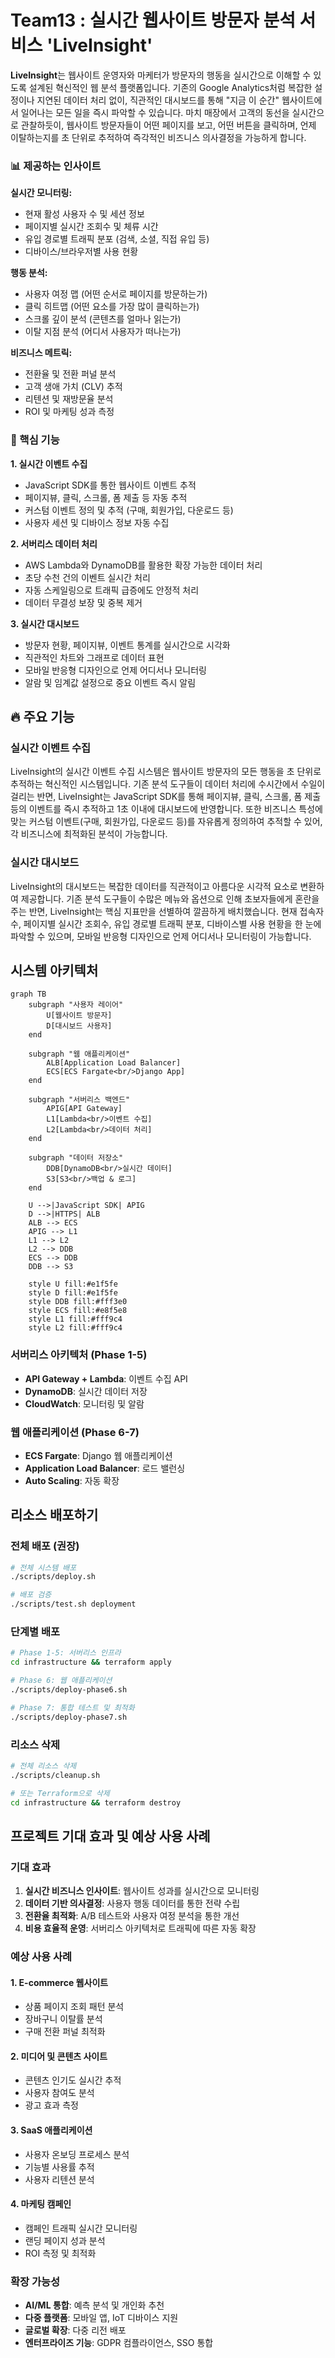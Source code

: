# Team13 : 실시간 웹사이트 방문자 분석 서비스 'LiveInsight'

**LiveInsight**는 웹사이트 운영자와 마케터가 방문자의 행동을 실시간으로 이해할 수 있도록 설계된 혁신적인 웹 분석 플랫폼입니다. 기존의 Google Analytics처럼 복잡한 설정이나 지연된 데이터 처리 없이, 직관적인 대시보드를 통해 "지금 이 순간" 웹사이트에서 일어나는 모든 일을 즉시 파악할 수 있습니다. 마치 매장에서 고객의 동선을 실시간으로 관찰하듯이, 웹사이트 방문자들이 어떤 페이지를 보고, 어떤 버튼을 클릭하며, 언제 이탈하는지를 초 단위로 추적하여 즉각적인 비즈니스 의사결정을 가능하게 합니다.


### 📊 제공하는 인사이트

**실시간 모니터링:**
- 현재 활성 사용자 수 및 세션 정보
- 페이지별 실시간 조회수 및 체류 시간
- 유입 경로별 트래픽 분포 (검색, 소셜, 직접 유입 등)
- 디바이스/브라우저별 사용 현황

**행동 분석:**
- 사용자 여정 맵 (어떤 순서로 페이지를 방문하는가)
- 클릭 히트맵 (어떤 요소를 가장 많이 클릭하는가)
- 스크롤 깊이 분석 (콘텐츠를 얼마나 읽는가)
- 이탈 지점 분석 (어디서 사용자가 떠나는가)

**비즈니스 메트릭:**
- 전환율 및 전환 퍼널 분석
- 고객 생애 가치 (CLV) 추적
- 리텐션 및 재방문율 분석
- ROI 및 마케팅 성과 측정

### 🚀 핵심 기능

**1. 실시간 이벤트 수집**
- JavaScript SDK를 통한 웹사이트 이벤트 추적
- 페이지뷰, 클릭, 스크롤, 폼 제출 등 자동 추적
- 커스텀 이벤트 정의 및 추적 (구매, 회원가입, 다운로드 등)
- 사용자 세션 및 디바이스 정보 자동 수집

**2. 서버리스 데이터 처리**
- AWS Lambda와 DynamoDB를 활용한 확장 가능한 데이터 처리
- 초당 수천 건의 이벤트 실시간 처리
- 자동 스케일링으로 트래픽 급증에도 안정적 처리
- 데이터 무결성 보장 및 중복 제거

**3. 실시간 대시보드**
- 방문자 현황, 페이지뷰, 이벤트 통계를 실시간으로 시각화
- 직관적인 차트와 그래프로 데이터 표현
- 모바일 반응형 디자인으로 언제 어디서나 모니터링
- 알람 및 임계값 설정으로 중요 이벤트 즉시 알림

## 🔥 주요 기능

### 실시간 이벤트 수집
LiveInsight의 실시간 이벤트 수집 시스템은 웹사이트 방문자의 모든 행동을 초 단위로 추적하는 혁신적인 시스템입니다. 기존 분석 도구들이 데이터 처리에 수시간에서 수일이 걸리는 반면, LiveInsight는 JavaScript SDK를 통해 페이지뷰, 클릭, 스크롤, 폼 제출 등의 이벤트를 즉시 추적하고 1초 이내에 대시보드에 반영합니다. 또한 비즈니스 특성에 맞는 커스텀 이벤트(구매, 회원가입, 다운로드 등)를 자유롭게 정의하여 추적할 수 있어, 각 비즈니스에 최적화된 분석이 가능합니다.

### 실시간 대시보드
LiveInsight의 대시보드는 복잡한 데이터를 직관적이고 아름다운 시각적 요소로 변환하여 제공합니다. 기존 분석 도구들이 수많은 메뉴와 옵션으로 인해 초보자들에게 혼란을 주는 반면, LiveInsight는 핵심 지표만을 선별하여 깔끔하게 배치했습니다. 현재 접속자 수, 페이지별 실시간 조회수, 유입 경로별 트래픽 분포, 디바이스별 사용 현황을 한 눈에 파악할 수 있으며, 모바일 반응형 디자인으로 언제 어디서나 모니터링이 가능합니다.


## 시스템 아키텍처


```mermaid
graph TB
    subgraph "사용자 레이어"
        U[웹사이트 방문자]
        D[대시보드 사용자]
    end

    subgraph "웹 애플리케이션"
        ALB[Application Load Balancer]
        ECS[ECS Fargate<br/>Django App]
    end

    subgraph "서버리스 백엔드"
        APIG[API Gateway]
        L1[Lambda<br/>이벤트 수집]
        L2[Lambda<br/>데이터 처리]
    end

    subgraph "데이터 저장소"
        DDB[DynamoDB<br/>실시간 데이터]
        S3[S3<br/>백업 & 로그]
    end

    U -->|JavaScript SDK| APIG
    D -->|HTTPS| ALB
    ALB --> ECS
    APIG --> L1
    L1 --> L2
    L2 --> DDB
    ECS --> DDB
    DDB --> S3
    
    style U fill:#e1f5fe
    style D fill:#e1f5fe
    style DDB fill:#fff3e0
    style ECS fill:#e8f5e8
    style L1 fill:#fff9c4
    style L2 fill:#fff9c4
```

### 서버리스 아키텍처 (Phase 1-5)
- **API Gateway + Lambda**: 이벤트 수집 API
- **DynamoDB**: 실시간 데이터 저장
- **CloudWatch**: 모니터링 및 알람

### 웹 애플리케이션 (Phase 6-7)
- **ECS Fargate**: Django 웹 애플리케이션
- **Application Load Balancer**: 로드 밸런싱
- **Auto Scaling**: 자동 확장

## 리소스 배포하기

### 전체 배포 (권장)
```bash
# 전체 시스템 배포
./scripts/deploy.sh

# 배포 검증
./scripts/test.sh deployment
```

### 단계별 배포
```bash
# Phase 1-5: 서버리스 인프라
cd infrastructure && terraform apply

# Phase 6: 웹 애플리케이션
./scripts/deploy-phase6.sh

# Phase 7: 통합 테스트 및 최적화
./scripts/deploy-phase7.sh
```

### 리소스 삭제
```bash
# 전체 리소스 삭제
./scripts/cleanup.sh

# 또는 Terraform으로 삭제
cd infrastructure && terraform destroy
```
## 프로젝트 기대 효과 및 예상 사용 사례

### 기대 효과
1. **실시간 비즈니스 인사이트**: 웹사이트 성과를 실시간으로 모니터링
2. **데이터 기반 의사결정**: 사용자 행동 데이터를 통한 전략 수립
3. **전환율 최적화**: A/B 테스트와 사용자 여정 분석을 통한 개선
4. **비용 효율적 운영**: 서버리스 아키텍처로 트래픽에 따른 자동 확장

### 예상 사용 사례

#### 1. E-commerce 웹사이트
- 상품 페이지 조회 패턴 분석
- 장바구니 이탈률 분석
- 구매 전환 퍼널 최적화

#### 2. 미디어 및 콘텐츠 사이트
- 콘텐츠 인기도 실시간 추적
- 사용자 참여도 분석
- 광고 효과 측정

#### 3. SaaS 애플리케이션
- 사용자 온보딩 프로세스 분석
- 기능별 사용률 추적
- 사용자 리텐션 분석

#### 4. 마케팅 캠페인
- 캠페인 트래픽 실시간 모니터링
- 랜딩 페이지 성과 분석
- ROI 측정 및 최적화

### 확장 가능성
- **AI/ML 통합**: 예측 분석 및 개인화 추천
- **다중 플랫폼**: 모바일 앱, IoT 디바이스 지원
- **글로벌 확장**: 다중 리전 배포
- **엔터프라이즈 기능**: GDPR 컴플라이언스, SSO 통합
